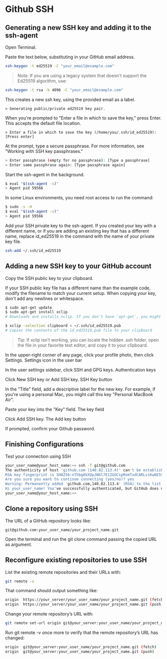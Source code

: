 # Github SSH

## Generating a new SSH key and adding it to the ssh-agent

Open Terminal.

Paste the text below, substituting in your GitHub email address.

```bash
ssh-keygen -t ed25519 -C "your_email@example.com"
```

> Note: If you are using a legacy system that doesn't support the Ed25519 algorithm, use:

```bash
ssh-keygen -t rsa -b 4096 -C "your_email@example.com"
```

This creates a new ssh key, using the provided email as a label.

`> Generating public/private ed25519 key pair.`

When you're prompted to "Enter a file in which to save the key," press Enter. This accepts the default file location.

`> Enter a file in which to save the key (/home/you/.ssh/id_ed25519): [Press enter]`

At the prompt, type a secure passphrase. For more information, see "Working with SSH key passphrases."

```bash
> Enter passphrase (empty for no passphrase): [Type a passphrase]
> Enter same passphrase again: [Type passphrase again]
```

Start the ssh-agent in the background.

```bash
$ eval "$(ssh-agent -s)"
> Agent pid 59566
```

In some Linux environments, you need root access to run the command:

```bash
$ sudo -s -H
$ eval "$(ssh-agent -s)"
> Agent pid 59566
```

Add your SSH private key to the ssh-agent. If you created your key with a different name, or if you are adding an existing key that has a different name, replace id_ed25519 in the command with the name of your private key file.

```bash
ssh-add ~/.ssh/id_ed25519
```

## Adding a new SSH key to your GitHub account

Copy the SSH public key to your clipboard.

If your SSH public key file has a different name than the example code, modify the filename to match your current setup. When copying your key, don't add any newlines or whitespace.

```bash
$ sudo apt-get update
$ sudo apt-get install xclip
# Downloads and installs xclip. If you don't have `apt-get`, you might need to use another installer (like `yum`)

$ xclip -selection clipboard < ~/.ssh/id_ed25519.pub
# Copies the contents of the id_ed25519.pub file to your clipboard
```

>Tip: If xclip isn't working, you can locate the hidden .ssh folder, open the file in your favorite text editor, and copy it to your clipboard.

In the upper-right corner of any page, click your profile photo, then click Settings. Settings icon in the user bar

In the user settings sidebar, click SSH and GPG keys. Authentication keys

Click New SSH key or Add SSH key. SSH Key button

In the "Title" field, add a descriptive label for the new key. For example, if you're using a personal Mac, you might call this key "Personal MacBook Air".

Paste your key into the "Key" field. The key field

Click Add SSH key. The Add key button

If prompted, confirm your Github password.

## Finishing Configurations

Test your connection using SSH

```bash
your_user_name@your_host_name:~> ssh -T git@github.com
The authenticity of host 'github.com (140.82.113.4)' can't be established.
RSA key fingerprint is SHA256:nThbg6kXUpJWGl7E1IGOCspRomTxdCARLviKw6E5SY8.
Are you sure you want to continue connecting (yes/no)? yes
Warning: Permanently added 'github.com,140.82.113.4' (RSA) to the list of known hosts.
Hi your_user_name! You've successfully authenticated, but GitHub does not provide shell access.
your_user_name@your_host_name:~>
```

## Clone a repository using SSH

The URL of a GitHub repository looks like:

`git@github.com:your_user_name/your_project_name.git`

Open the terminal and run the git clone command passing the copied URL as argument.

## Reconfigure existing repositories to use SSH

List the existing remote repositories and their URLs with:

```bash
git remote -v
```

That command should output something like:

```bash
origin  https://your_server/your_user_name/your_project_name.git (fetch)
origin  https://your_server/your_user_name/your_project_name.git (push)
```

Change your remote repository’s URL with:

```bash
git remote set-url origin git@your_server:your_user_name/your_project_name.git
```

Run git remote -v once more to verify that the remote repository’s URL has changed:

```bash
origin  git@your_server:your_user_name/your_project_name.git (fetch)
origin  git@your_server:your_user_name/your_project_name.git (push)
```
